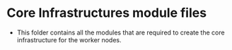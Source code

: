 # Core Infrastructures module files

* This folder contains all the modules that are required to create the core infrastructure for the worker nodes.
  
